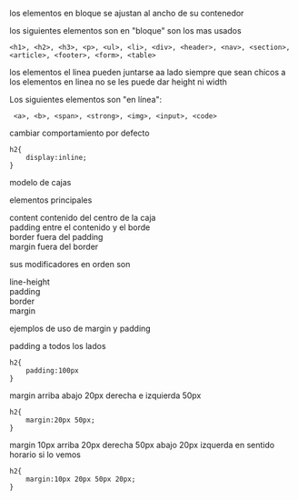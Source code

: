 los elementos en bloque se ajustan al ancho de su contenedor


los siguientes elementos son en "bloque" son los mas usados
```
<h1>, <h2>, <h3>, <p>, <ul>, <li>, <div>, <header>, <nav>, <section>, <article>, <footer>, <form>, <table>
```

los elementos el linea pueden juntarse aa lado siempre que sean chicos 
a los elementos en linea no se les puede dar height ni width 


Los siguientes elementos son "en línea":

```
 <a>, <b>, <span>, <strong>, <img>, <input>, <code>
```

cambiar comportamiento por defecto
```
h2{
    display:inline;
}
```


modelo de cajas 

elementos principales

 content   contenido del centro de la caja <br/>
 padding   entre el contenido y el borde  <br/>
 border    fuera del padding   <br/>
 margin    fuera del border <br/>

sus modificadores en orden son

 line-height <br/>
 padding  <br/>
 border  <br/>
 margin <br/>

ejemplos de uso de margin y padding

padding a todos los lados
```
h2{
    padding:100px  
}
```
margin arriba abajo 20px derecha e izquierda 50px
```
h2{
    margin:20px 50px;
}
```
margin 10px arriba 20px derecha 50px abajo 20px izquerda en sentido horario si lo vemos
```
h2{
    margin:10px 20px 50px 20px;
}
```